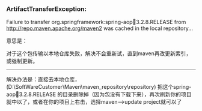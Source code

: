 ### ArtifactTransferException: 

Failure to transfer org.springframework:spring-aop:jar:3.2.8.RELEASE from http://repo.maven.apache.org/maven2 was cached in the local repository...

意思是：

对于这个包传输以本地仓库失败，解决不会重新试，直到maven再改更新索引，或强制更新。

-----------------

解决办法是：直接去本地仓库，(D:\SoftWareCustomer\Maven\maven_repository\repository\)
把这个spring-aop:jar:3.2.8.RELEASE 的目录删除掉（因为包没有下载下来），再次刷新你的项目就中以了，或者在你的项目上右击，选择maven—>update project就可以了
